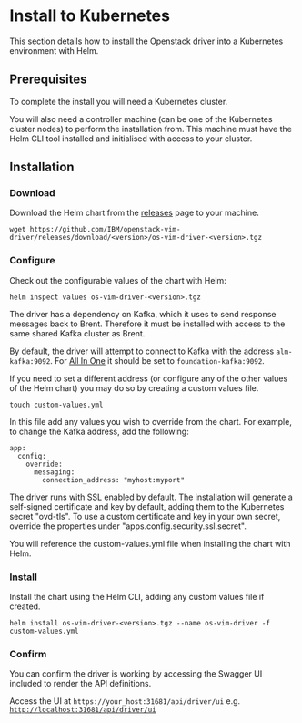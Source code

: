 # Install to Kubernetes

This section details how to install the Openstack driver into a Kubernetes environment with Helm.

## Prerequisites

To complete the install you will need a Kubernetes cluster. 

You will also need a controller machine (can be one of the Kubernetes cluster nodes) to perform the installation from. This machine must have the Helm CLI tool installed and initialised with access to your cluster.

## Installation

### Download

Download the Helm chart from the [releases](https://github.com/IBM/openstack-vim-driver/releases) page to your machine.

```
wget https://github.com/IBM/openstack-vim-driver/releases/download/<version>/os-vim-driver-<version>.tgz
```

### Configure

Check out the configurable values of the chart with Helm:

```
helm inspect values os-vim-driver-<version>.tgz
```

The driver has a dependency on Kafka, which it uses to send response messages back to Brent. Therefore it must be installed with access to the same shared Kafka cluster as Brent. 

By default, the driver will attempt to connect to Kafka with the address `alm-kafka:9092`.  For [All In One](https://github.com/accanto-systems/lm-allinone) it should be set to `foundation-kafka:9092`.

If you need to set a different address (or configure any of the other values of the Helm chart) you may do so by creating a custom values file.

```
touch custom-values.yml
```

In this file add any values you wish to override from the chart. For example, to change the Kafka address, add the following:

```
app:
  config:
    override:
      messaging:
        connection_address: "myhost:myport"
```

The driver runs with SSL enabled by default. The installation will generate a self-signed certificate and key by default, adding them to the Kubernetes secret "ovd-tls". To use a custom certificate and key in your own secret, override the properties under "apps.config.security.ssl.secret".

You will reference the custom-values.yml file when installing the chart with Helm.

### Install

Install the chart using the Helm CLI, adding any custom values file if created.

```
helm install os-vim-driver-<version>.tgz --name os-vim-driver -f custom-values.yml
```

### Confirm 

You can confirm the driver is working by accessing the Swagger UI included to render the API definitions.

Access the UI at `https://your_host:31681/api/driver/ui` e.g. [`http://localhost:31681/api/driver/ui`](http://localhost:31681/api/driver/ui)
